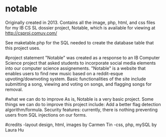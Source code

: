 # notable
Originally created in 2013.
Contains all the image, php, html, and css files for my IB CS SL dossier project, Notable, which is available for viewing at http://csproj.comuv.com/

See maketable.php for the SQL needed to create the database table that this project uses. 

#project statement
"Notable" was created as a response to an IB Computer Science project that asked students to incorporate social media elements into our computer science assignements. "Notable" is a website that enables users to find new music based on a reddit-esque upvoting/downvoting system. Basic functionalities of the site include submitting a song, viewing and voting on songs, and flagging songs for removal.

#what we can do to improve
As is, Notable is a very basic project. Some things we can do to improve this project include:
Add a better flag detection algorithm/formula.
Security features: currently, there is nothing preventing users from SQL injections on our forms.

#credits
-layout design, html, images by Carmen Tin
-css, php, mySQL by Laura Hu

